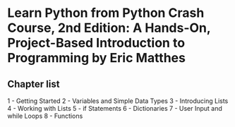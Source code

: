 # Learn Python from Python Crash Course, 2nd Edition: A Hands-On, Project-Based Introduction to Programming by Eric Matthes

## Chapter list
1 - Getting Started
2 - Variables and Simple Data Types
3 - Introducing Lists
4 - Working with Lists
5 - if Statements
6 - Dictionaries
7 - User Input and while Loops
8 - Functions